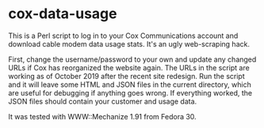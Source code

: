 cox-data-usage
==============

This is a Perl script to log in to your Cox Communications account and
download cable modem data usage stats.  It's an ugly web-scraping hack.

First, change the username/password to your own and update any changed
URLs if Cox has reorganized the website again.  The URLs in the script are
working as of October 2019 after the recent site redesign.  Run the script
and it will leave some HTML and JSON files in the current directory,
which are useful for debugging if anything goes wrong.  If everything
worked, the JSON files should contain your customer and usage data.

It was tested with WWW::Mechanize 1.91 from Fedora 30.

